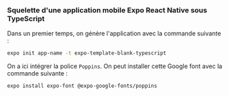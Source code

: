 ### Squelette d'une application mobile Expo React Native sous TypeScript

Dans un premier temps, on génère l'application avec la commande suivante :

```bash
expo init app-name -t expo-template-blank-typescript
```

On a ici intégrer la police `Poppins`. On peut installer cette Google font avec la commande suivante :

```bash
expo install expo-font @expo-google-fonts/poppins
```
